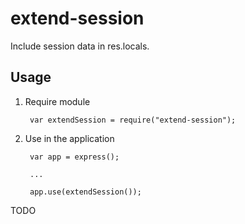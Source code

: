 # extend-session

Include session data in res.locals.

## Usage

1. Require module

        var extendSession = require("extend-session");

2. Use in the application

        var app = express();

        ...

        app.use(extendSession());

TODO